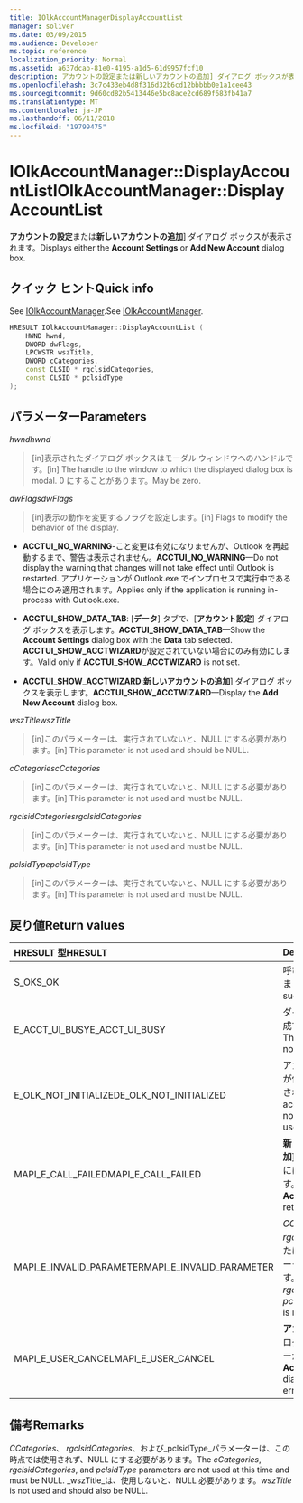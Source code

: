 ```yaml
---
title: IOlkAccountManagerDisplayAccountList
manager: soliver
ms.date: 03/09/2015
ms.audience: Developer
ms.topic: reference
localization_priority: Normal
ms.assetid: a637dcab-81e0-4195-a1d5-61d9957fcf10
description: アカウントの設定または新しいアカウントの追加] ダイアログ ボックスが表示されます。
ms.openlocfilehash: 3c7c433eb4d8f316d32b6cd12bbbbb0e1a1cee43
ms.sourcegitcommit: 9d60cd82b5413446e5bc8ace2cd689f683fb41a7
ms.translationtype: MT
ms.contentlocale: ja-JP
ms.lasthandoff: 06/11/2018
ms.locfileid: "19799475"
---
```

# <a name="iolkaccountmanagerdisplayaccountlist"></a><span data-ttu-id="75dd7-103">IOlkAccountManager::DisplayAccountList</span><span class="sxs-lookup"><span data-stu-id="75dd7-103">IOlkAccountManager::DisplayAccountList</span></span>

<span data-ttu-id="75dd7-104">**アカウントの設定**または**新しいアカウントの追加**] ダイアログ ボックスが表示されます。</span><span class="sxs-lookup"><span data-stu-id="75dd7-104">Displays either the **Account Settings** or **Add New Account** dialog box.</span></span> 
  
## <a name="quick-info"></a><span data-ttu-id="75dd7-105">クイック ヒント</span><span class="sxs-lookup"><span data-stu-id="75dd7-105">Quick info</span></span>

<span data-ttu-id="75dd7-106">See [IOlkAccountManager](iolkaccountmanager.md).</span><span class="sxs-lookup"><span data-stu-id="75dd7-106">See [IOlkAccountManager](iolkaccountmanager.md).</span></span>
  
```cpp
HRESULT IOlkAccountManager::DisplayAccountList ( 
    HWND hwnd,
    DWORD dwFlags,
    LPCWSTR wszTitle,
    DWORD cCategories,
    const CLSID * rgclsidCategories,
    const CLSID * pclsidType
);

```

## <a name="parameters"></a><span data-ttu-id="75dd7-107">パラメーター</span><span class="sxs-lookup"><span data-stu-id="75dd7-107">Parameters</span></span>

<span data-ttu-id="75dd7-108">_hwnd_</span><span class="sxs-lookup"><span data-stu-id="75dd7-108">_hwnd_</span></span>
  
> <span data-ttu-id="75dd7-109">[in]表示されたダイアログ ボックスはモーダル ウィンドウへのハンドルです。</span><span class="sxs-lookup"><span data-stu-id="75dd7-109">[in] The handle to the window to which the displayed dialog box is modal.</span></span> <span data-ttu-id="75dd7-110">0 にすることがあります。</span><span class="sxs-lookup"><span data-stu-id="75dd7-110">May be zero.</span></span>
    
<span data-ttu-id="75dd7-111">_dwFlags_</span><span class="sxs-lookup"><span data-stu-id="75dd7-111">_dwFlags_</span></span>
  
> <span data-ttu-id="75dd7-112">[in]表示の動作を変更するフラグを設定します。</span><span class="sxs-lookup"><span data-stu-id="75dd7-112">[in] Flags to modify the behavior of the display.</span></span> 
    
   - <span data-ttu-id="75dd7-113">**ACCTUI_NO_WARNING**-こと変更は有効になりませんが、Outlook を再起動するまで、警告は表示されません。</span><span class="sxs-lookup"><span data-stu-id="75dd7-113">**ACCTUI_NO_WARNING**—Do not display the warning that changes will not take effect until Outlook is restarted.</span></span> <span data-ttu-id="75dd7-114">アプリケーションが Outlook.exe でインプロセスで実行中である場合にのみ適用されます。</span><span class="sxs-lookup"><span data-stu-id="75dd7-114">Applies only if the application is running in-process with Outlook.exe.</span></span>
    
   - <span data-ttu-id="75dd7-115">**ACCTUI_SHOW_DATA_TAB**: [**データ**] タブで、[**アカウント設定**] ダイアログ ボックスを表示します。</span><span class="sxs-lookup"><span data-stu-id="75dd7-115">**ACCTUI_SHOW_DATA_TAB**—Show the **Account Settings** dialog box with the **Data** tab selected.</span></span> <span data-ttu-id="75dd7-116">**ACCTUI_SHOW_ACCTWIZARD**が設定されていない場合にのみ有効にします。</span><span class="sxs-lookup"><span data-stu-id="75dd7-116">Valid only if **ACCTUI_SHOW_ACCTWIZARD** is not set.</span></span> 
    
   - <span data-ttu-id="75dd7-117">**ACCTUI_SHOW_ACCTWIZARD**:**新しいアカウントの追加**] ダイアログ ボックスを表示します。</span><span class="sxs-lookup"><span data-stu-id="75dd7-117">**ACCTUI_SHOW_ACCTWIZARD**—Display the **Add New Account** dialog box.</span></span> 
    
<span data-ttu-id="75dd7-118">_wszTitle_</span><span class="sxs-lookup"><span data-stu-id="75dd7-118">_wszTitle_</span></span>
  
> <span data-ttu-id="75dd7-119">[in]このパラメーターは、実行されていないと、NULL にする必要があります。</span><span class="sxs-lookup"><span data-stu-id="75dd7-119">[in] This parameter is not used and should be NULL.</span></span>
    
<span data-ttu-id="75dd7-120">_cCategories_</span><span class="sxs-lookup"><span data-stu-id="75dd7-120">_cCategories_</span></span>
  
> <span data-ttu-id="75dd7-121">[in]このパラメーターは、実行されていないと、NULL にする必要があります。</span><span class="sxs-lookup"><span data-stu-id="75dd7-121">[in] This parameter is not used and must be NULL.</span></span> 
    
<span data-ttu-id="75dd7-122">_rgclsidCategories_</span><span class="sxs-lookup"><span data-stu-id="75dd7-122">_rgclsidCategories_</span></span>
  
> <span data-ttu-id="75dd7-123">[in]このパラメーターは、実行されていないと、NULL にする必要があります。</span><span class="sxs-lookup"><span data-stu-id="75dd7-123">[in] This parameter is not used and must be NULL.</span></span>
    
<span data-ttu-id="75dd7-124">_pclsidType_</span><span class="sxs-lookup"><span data-stu-id="75dd7-124">_pclsidType_</span></span>
  
> <span data-ttu-id="75dd7-125">[in]このパラメーターは、実行されていないと、NULL にする必要があります。</span><span class="sxs-lookup"><span data-stu-id="75dd7-125">[in] This parameter is not used and must be NULL.</span></span>
    
## <a name="return-values"></a><span data-ttu-id="75dd7-126">戻り値</span><span class="sxs-lookup"><span data-stu-id="75dd7-126">Return values</span></span>

|<span data-ttu-id="75dd7-127">**HRESULT 型**</span><span class="sxs-lookup"><span data-stu-id="75dd7-127">**HRESULT**</span></span>|<span data-ttu-id="75dd7-128">**Description**</span><span class="sxs-lookup"><span data-stu-id="75dd7-128">**Description**</span></span>|
|:-----|:-----|
|<span data-ttu-id="75dd7-129">S_OK</span><span class="sxs-lookup"><span data-stu-id="75dd7-129">S_OK</span></span>  <br/> |<span data-ttu-id="75dd7-130">呼び出しが正常になされました。</span><span class="sxs-lookup"><span data-stu-id="75dd7-130">The call was successful.</span></span>  <br/> |
|<span data-ttu-id="75dd7-131">E_ACCT_UI_BUSY</span><span class="sxs-lookup"><span data-stu-id="75dd7-131">E_ACCT_UI_BUSY</span></span>  <br/> |<span data-ttu-id="75dd7-132">ダイアログ ボックスを作成できませんでした。</span><span class="sxs-lookup"><span data-stu-id="75dd7-132">The dialog box could not be created.</span></span>  <br/> |
|<span data-ttu-id="75dd7-133">E_OLK_NOT_INITIALIZED</span><span class="sxs-lookup"><span data-stu-id="75dd7-133">E_OLK_NOT_INITIALIZED</span></span>  <br/> |<span data-ttu-id="75dd7-134">アカウント マネージャーが使用するために初期化されていません。</span><span class="sxs-lookup"><span data-stu-id="75dd7-134">The account manager has not been initialized for use.</span></span>  <br/> |
|<span data-ttu-id="75dd7-135">MAPI_E_CALL_FAILED</span><span class="sxs-lookup"><span data-stu-id="75dd7-135">MAPI_E_CALL_FAILED</span></span>  <br/> |<span data-ttu-id="75dd7-136">**新しいアカウントの追加**] ダイアログ ボックスには、エラーが返されます。</span><span class="sxs-lookup"><span data-stu-id="75dd7-136">The **Add New Account** dialog box returned an error.</span></span>  <br/> |
|<span data-ttu-id="75dd7-137">MAPI_E_INVALID_PARAMETER</span><span class="sxs-lookup"><span data-stu-id="75dd7-137">MAPI_E_INVALID_PARAMETER</span></span>  <br/> |<span data-ttu-id="75dd7-138">_CCategories_、 _rgclsidCategories_、または_pclsidType_パラメーターは、NULL 以外です。</span><span class="sxs-lookup"><span data-stu-id="75dd7-138">The  _cCategories_,  _rgclsidCategories_, or  _pclsidType_ parameter is non-NULL.</span></span>  <br/> |
|<span data-ttu-id="75dd7-139">MAPI_E_USER_CANCEL</span><span class="sxs-lookup"><span data-stu-id="75dd7-139">MAPI_E_USER_CANCEL</span></span>  <br/> |<span data-ttu-id="75dd7-140">**アカウント設定**] ダイアログ ボックスには、エラーが返されます。</span><span class="sxs-lookup"><span data-stu-id="75dd7-140">The **Account Settings** dialog box returned an error.</span></span>  <br/> |
   
## <a name="remarks"></a><span data-ttu-id="75dd7-141">備考</span><span class="sxs-lookup"><span data-stu-id="75dd7-141">Remarks</span></span>

<span data-ttu-id="75dd7-142">_CCategories_、 _rgclsidCategories_、および_pclsidType_パラメーターは、この時点では使用されず、NULL にする必要があります。</span><span class="sxs-lookup"><span data-stu-id="75dd7-142">The  _cCategories_,  _rgclsidCategories_, and  _pclsidType_ parameters are not used at this time and must be NULL.</span></span>  <span data-ttu-id="75dd7-143">_wszTitle_は、使用しないと、NULL 必要があります。</span><span class="sxs-lookup"><span data-stu-id="75dd7-143">_wszTitle_ is not used and should also be NULL.</span></span> 
  

